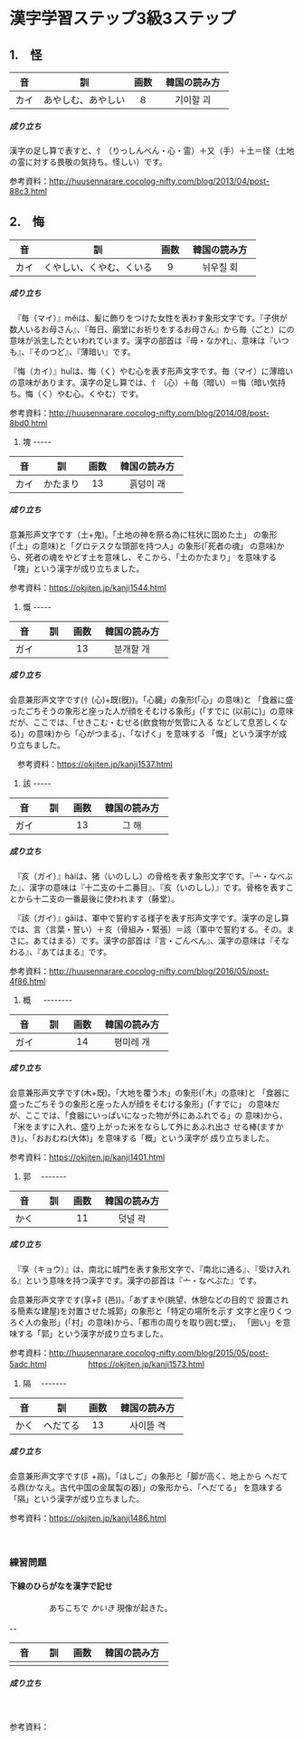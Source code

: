 漢字学習ステップ3級3ステップ
============================

1.　怪
------

| 音 　 | 訓 　              | 画数 | 韓国の読み方　 |
|:-----:|:------------------:|:----:|:--------------:|
| カイ  | あやしむ、あやしい |  ８  |   기이할 괴    |

##### 成り立ち

漢字の足し算で表すと、忄（りっしんべん・心・霊）＋又（手）＋土＝怪（土地の霊に対する畏敬の気持ち。怪しい）です。

参考資料：http://huusennarare.cocolog-nifty.com/blog/2013/04/post-88c3.html

2.　悔
------

| 音 　 | 訓 　                    | 画数 | 韓国の読み方　 |
|:-----:|:------------------------:|:----:|:--------------:|
| カイ  | くやしい、くやむ、くいる |  9   |   뉘우칠 회    |

##### 成り立ち

　『毎（マイ）』měiは、髪に飾りをつけた女性を表わす象形文字です。『子供が数人いるお母さん』、『毎日、廟堂にお祈りをするお母さん』から毎（ごと）にの意味が派生したといわれています。漢字の部首は『毋・なかれ』、意味は『いつも』、『そのつど』、『薄暗い』です。

『悔（カイ）』huǐは、悔（く）やむ心を表す形声文字です。毎（マイ）に薄暗いの意味があります。漢字の足し算では、忄（心）＋毎（暗い）＝悔（暗い気持ち。悔（く）やむ心。くやむ）です。

参考資料：http://huusennarare.cocolog-nifty.com/blog/2014/08/post-8bd0.html

1.	塊 -----

| 音 　 | 訓 　    | 画数 | 韓国の読み方　 |
|:-----:|:--------:|:----:|:--------------:|
| カイ  | かたまり |  13  |   흙덩이 괘    |

##### 成り立ち

意兼形声文字です（土+鬼)。「土地の神を祭る為に柱状に固めた土」 の象形(「土」の意味)と「グロテスクな頭部を持つ人」の象形(「死者の魂」 の意味)から、死者の魂をやどす土を意味し、そこから、「土のかたまり」 を意味する「塊」という漢字が成り立ちました。

参考資料：https://okjiten.jp/kanji1544.html

1.	慨 -----

| 音 　 | 訓 　 | 画数 | 韓国の読み方　 |
|:-----:|:-----:|:----:|:--------------:|
| ガイ  |       |  13  |   분개할 개    |

##### 成り立ち

会意兼形声文字です(忄(心)+既(旣))。「心臓」の象形(「心」の意味)と 「食器に盛ったごちそうの象形と座った人が顔をそむける象形」(「すでに (以前に)」の意味だが、ここでは、「せきこむ・むせる(飲食物が気管に入る などして息苦しくなる)」の意味)から「心がつまる」、「なげく」を意味する 「慨」という漢字が成り立ちました。

　参考資料：https://okjiten.jp/kanji1537.html

1.	該 -----

| 音 　 | 訓 　 | 画数 | 韓国の読み方　 |
|:-----:|:-----:|:----:|:--------------:|
| ガイ  |  　   |  13  |     그 해      |

##### 成り立ち

　『亥（ガイ）』hàiは、猪（いのしし）の骨格を表す象形文字です。『亠・なべぶた』、漢字の意味は『十二支の十二番目』、『亥（いのしし）』です。骨格を表すことから十二支の一番最後に使われます（藤堂）。

　『該（ガイ）』gāiは、軍中で誓約する様子を表す形声文字です。漢字の足し算では、言（言葉・誓い）＋亥（骨組み・緊張）＝該（軍中で誓約する。その。まさに。あてはまる）です。漢字の部首は『言・ごんべん』、漢字の意味は『そなわる』、『あてはまる』です。

参考資料：http://huusennarare.cocolog-nifty.com/blog/2016/05/post-4f86.html

1.	概 　 --------

| 音 　 | 訓 　 | 画数 | 韓国の読み方　 |
|:-----:|:-----:|:----:|:--------------:|
| ガイ  |       |  14  |   평미레 개    |

##### 成り立ち

会意兼形声文字です(木+既)。「大地を覆う木」の象形(「木」の意味)と 「食器に盛ったごちそうの象形と座った人が顔をそむける象形」(「すでに」 の意味だが、ここでは、「食器にいっぱいになった物が外にあふれでる」の 意味)から、「米をますに入れ、盛り上がった米をならして外にあふれ出さ せる棒(ますかき)」、「おおむね(大体)」を意味する「概」という漢字が 成り立ちました。

参考資料：https://okjiten.jp/kanji1401.html

1.	郭　 -------

| 音 　 | 訓 　 | 画数 | 韓国の読み方　 |
|:-----:|:-----:|:----:|:--------------:|
| かく  |       |  11  |    덧널 곽     |

##### 成り立ち

　『享（キョウ）』は、南北に城門を表す象形文字で、『南北に通る』、『受け入れる』という意味を持つ漢字です。漢字の部首は『亠・なべぶた』です。

会意兼形声文字です(享+阝(邑))。「あずまや(眺望、休憩などの目的で 設置される簡素な建屋)を対置させた城郭」の象形と「特定の場所を示す 文字と座りくつろぐ人の象形」(「村」の意味)から、「都市の周りを取り囲む壁」、 「囲い」を意味する「郭」という漢字が成り立ちました。

参考資料：http://huusennarare.cocolog-nifty.com/blog/2015/05/post-5adc.html 　　　　　https://okjiten.jp/kanji1573.html

1.	隔　 -------

| 音 　 | 訓 　    | 画数 | 韓国の読み方　 |
|:-----:|:--------:|:----:|:--------------:|
| かく  | へだてる |  13  |   사이뜰 격    |

##### 成り立ち

会意兼形声文字です(阝+鬲)。「はしご」の象形と「脚が高く、地上から へだてる鼎(かなえ。古代中国の金属製の器)」の象形から、「へだてる」 を意味する「隔」という漢字が成り立ちました。

参考資料：https://okjiten.jp/kanji1486.html

　
### 練習問題
#### 下線のひらがなを漢字で記せ
　　　　　あちこちで _かいき_ 現像が起きた。
     
#### 
#### 
#### 
 
--

| 音 　 | 訓 　 | 画数 | 韓国の読み方　 |
|:-----:|:-----:|:----:|:--------------:|
|       |       |      |                |

##### 成り立ち

　

参考資料：
